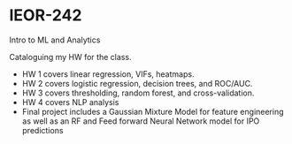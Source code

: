 # IEOR-242
Intro to ML and Analytics 


Cataloguing my HW for the class.
- HW 1 covers linear regression, VIFs, heatmaps. 
- HW 2 covers logistic regression, decision trees, and ROC/AUC.
- HW 3 covers thresholding, random forest, and cross-validation. 
- HW 4 covers NLP analysis 
- Final project includes a Gaussian Mixture Model for feature engineering as well as an RF and Feed forward Neural Network model for IPO predictions
